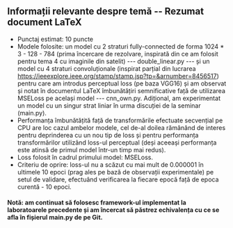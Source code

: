 ## Informații relevante despre temă -- Rezumat document LaTeX ##

* Punctaj estimat: 10 puncte
* Modele folosite: un model cu 2 straturi fully-connected de forma 1024 * 3 - 128 - 784 (prima încercare de rezolvare, inspirată din ce am folosit pentru tema 4 cu imaginile din satelit) --- double_linear.py --- și un model cu 4 straturi convoluționale (inspirat parțial din lucrarea https://ieeexplore.ieee.org/stamp/stamp.jsp?tp=&arnumber=8456517) pentru care am introdus perceptual loss (pe baza VGG16) și am observat și notat în documentul LaTeX îmbunătățiri semnificative față de utilizarea MSELoss pe același model --- cnn_own.py. Adițional, am experimentat un model cu un singur strat liniar în urma discuției de la seminar (main.py).
* Performanța îmbunătățită față de transformările efectuate secvențial pe CPU are loc cazul ambelor modele, cel de-al doilea rămânând de interes pentru deprinderea cu un nou tip de loss și pentru performanța transformărilor utilizând loss-ul perceptual (deși aceeași performanța este atinsă de primul model într-un timp mai redus).
* Loss folosit în cadrul primului model: MSELoss.
* Criteriu de oprire: loss-ul nu a scăzut cu mai mult de 0.000001 în ultimele 10 epoci (prag ales pe bază de observații experimentale) pe setul de validare, efectuând verificarea la fiecare epocă față de epoca curentă - 10 epoci.

#### Notă: am continuat să folosesc framework-ul implementat la laboratoarele precedente și am încercat să păstrez echivalența cu ce se afla în fișierul main.py de pe Git. ####

